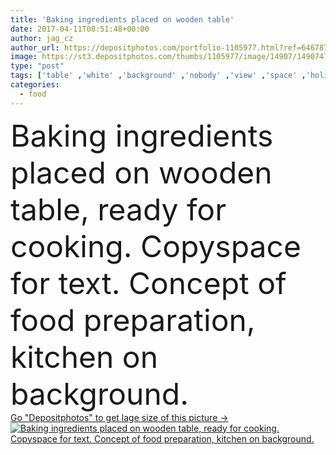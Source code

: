 ```yaml
---
title: 'Baking ingredients placed on wooden table'
date: 2017-04-11T08:51:48+00:00
author: jag_cz
author_url: https://depositphotos.com/portfolio-1105977.html?ref=64678756
image: https://st3.depositphotos.com/thumbs/1105977/image/14907/149074725/api_thumb_450.jpg?forcejpeg=true
type: "post"
tags: ['table' ,'white' ,'background' ,'nobody' ,'view' ,'space' ,'holiday' ,'brown' ,'raw' ,'food' ,'kitchen' ,'wooden' ,'board' ,'cooking' ,'ingredient' ,'preparation' ,'pastry' ,'cake' ,'spoon' ,'homemade' ,'baking' ,'black' ,'tomato' ,'rustic' ,'vintage' ,'blur' ,'cookie' ,'wall' ,'domestic' ,'interior' ,'egg' ,'utensil' ,'traditional' ,'milk' ,'copyspace' ,'pin' ,'wood' ,'tools' ,'layout' ,'ingredients' ,'flour' ,'bakery' ,'bread' ,'biscuit' ,'dough' ,'bake' ,'rolling' ,'pizza' ,'farina' ,'sprinkled' ]
categories: 
  - food
---
```

<div aling="center">
            <font size="60"> Baking ingredients placed on wooden table, ready for cooking. Copyspace for text. Concept of food preparation, kitchen on background.</font>   
</div>
<div>
    <a href='https://st3.depositphotos.com/thumbs/1105977/image/14907/149074725/api_thumb_450.jpg?forcejpeg=true?ref=64678756' target=_blank > Go "Depositphotos" to get lage size of this picture ->
        <img href='https://st3.depositphotos.com/thumbs/1105977/image/14907/149074725/api_thumb_450.jpg?forcejpeg=true?ref=64678756' src='https://st3.depositphotos.com/1105977/14907/i/950/depositphotos_149074725-stock-photo-baking-ingredients-placed-on-wooden.jpg?forcejpeg=true' alt='Baking ingredients placed on wooden table, ready for cooking. Copyspace for text. Concept of food preparation, kitchen on background.' >
    </a>
</div>
